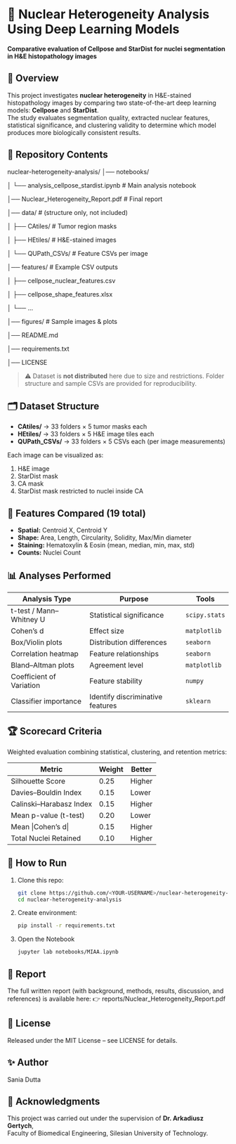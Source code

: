 # 🧬 Nuclear Heterogeneity Analysis Using Deep Learning Models  
**Comparative evaluation of Cellpose and StarDist for nuclei segmentation in H&E histopathology images**

## 📌 Overview
This project investigates **nuclear heterogeneity** in H&E-stained histopathology images by comparing two state-of-the-art deep learning models: **Cellpose** and **StarDist**.  
The study evaluates segmentation quality, extracted nuclear features, statistical significance, and clustering validity to determine which model produces more biologically consistent results.

## 📂 Repository Contents
nuclear-heterogeneity-analysis/
│── notebooks/

│ └── analysis_cellpose_stardist.ipynb # Main analysis notebook

│── Nuclear_Heterogeneity_Report.pdf # Final report

│── data/ # (structure only, not included)

│ ├── CAtiles/ # Tumor region masks

│ ├── HEtiles/ # H&E-stained images

│ └── QUPath_CSVs/ # Feature CSVs per image

│── features/ # Example CSV outputs

│ ├── cellpose_nuclear_features.csv

│ ├── cellpose_shape_features.xlsx

│ └── ...

│── figures/ # Sample images & plots

│── README.md

│── requirements.txt

│── LICENSE

> ⚠️ Dataset is **not distributed** here due to size and restrictions. Folder structure and sample CSVs are provided for reproducibility.

## 🗂 Dataset Structure
- **CAtiles/** → 33 folders × 5 tumor masks each  
- **HEtiles/** → 33 folders × 5 H&E image tiles each  
- **QUPath_CSVs/** → 33 folders × 5 CSVs each (per image measurements)  

Each image can be visualized as:  
1. H&E image  
2. StarDist mask  
3. CA mask  
4. StarDist mask restricted to nuclei inside CA  

## 🔬 Features Compared (19 total)
- **Spatial:** Centroid X, Centroid Y  
- **Shape:** Area, Length, Circularity, Solidity, Max/Min diameter  
- **Staining:** Hematoxylin & Eosin (mean, median, min, max, std)  
- **Counts:** Nuclei Count  

## 📊 Analyses Performed
| Analysis Type           | Purpose                               | Tools |
|-------------------------|---------------------------------------|-------|
| t-test / Mann–Whitney U | Statistical significance              | `scipy.stats` |
| Cohen’s d               | Effect size                           | `matplotlib` |
| Box/Violin plots        | Distribution differences              | `seaborn` |
| Correlation heatmap     | Feature relationships                 | `seaborn` |
| Bland–Altman plots      | Agreement level                       | `matplotlib` |
| Coefficient of Variation| Feature stability                     | `numpy` |
| Classifier importance   | Identify discriminative features      | `sklearn` |

## 🏆 Scorecard Criteria
Weighted evaluation combining statistical, clustering, and retention metrics:

| Metric                  | Weight | Better |
|-------------------------|--------|--------|
| Silhouette Score        | 0.25   | Higher |
| Davies–Bouldin Index    | 0.15   | Lower  |
| Calinski–Harabasz Index | 0.15   | Higher |
| Mean p-value (t-test)   | 0.20   | Lower  |
| Mean \|Cohen’s d\|      | 0.15   | Higher |
| Total Nuclei Retained   | 0.10   | Higher |

## 🚀 How to Run
1. Clone this repo:
   ```bash
   git clone https://github.com/<YOUR-USERNAME>/nuclear-heterogeneity-analysis.git
   cd nuclear-heterogeneity-analysis
   ````
2. Create environment:
   ```bash
   pip install -r requirements.txt
   ````
4. Open the Notebook
   ```bash
   jupyter lab notebooks/MIAA.ipynb
   ````
## 📄 Report
The full written report (with background, methods, results, discussion, and references) is available here:
👉 reports/Nuclear_Heterogeneity_Report.pdf

## 📜 License
Released under the MIT License – see LICENSE for details.

## ✨ Author
Sania Dutta

## 🙏 Acknowledgments
This project was carried out under the supervision of **Dr. Arkadiusz Gertych**,  
Faculty of Biomedical Engineering, Silesian University of Technology.
